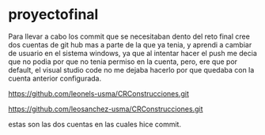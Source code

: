 # proyectofinal
Para llevar a cabo los commit que se necesitaban dento del reto final
cree dos cuentas de git hub mas a parte de la que ya tenia, y aprendi a 
cambiar de usuario en el sistema windows, ya que al intentar hacer el push
me decia que no podia por que no tenia permiso en la cuenta, pero, ere que 
por default, el visual studio code no me dejaba hacerlo por que quedaba con la
cuenta anterior configurada.

https://github.com/leonels-usma/CRConstrucciones.git

https://github.com/leosanchez-usma/CRConstrucciones.git

estas son las dos cuentas en las cuales hice commit.

